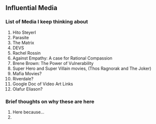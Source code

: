 ## Influential Media

### List of Media I keep thinking about
1. Hito Steyerl
1. Parasite
1. The Matrix
1. DEVS
1. Rachel Rossin
1. Against Empathy: A case for Rational Compassion
1. Brene Brown: The Power of Vulnerability 
1. Super Hero and Super Villain movies, (Thos Ragnorak and The Joker)
1. Mafia Movies?
1. Riverdale?
1. Google Doc of Video Art Links
1. Olafur Eliason?

### Brief thoughts on why these are here
1. Here because...
1.
